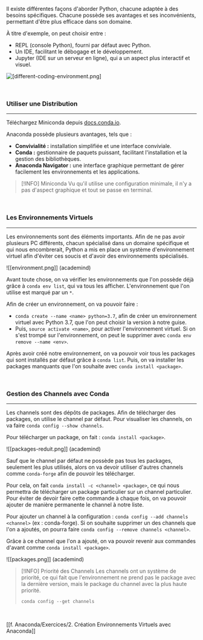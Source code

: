 Il existe différentes façons d'aborder Python, chacune adaptée à des besoins spécifiques. Chacune possède ses avantages et ses inconvénients, permettant d'être plus efficace dans son domaine.

À titre d'exemple, on peut choisir entre :
- REPL (console Python), fourni par défaut avec Python.
- Un IDE, facilitant le débogage et le développement.
- Jupyter (IDE sur un serveur en ligne), qui a un aspect plus interactif et visuel.

![[different-coding-environment.png]](academind)

<br>

### Utiliser une Distribution

---

Téléchargez Miniconda depuis [docs.conda.io](https://docs.conda.io/projects/miniconda/en/latest/#latest-miniconda-installer-links).

Anaconda possède plusieurs avantages, tels que :
- **Convivialité :** installation simplifiée et une interface conviviale.
- **Conda :** gestionnaire de paquets puissant, facilitant l'installation et la gestion des bibliothèques.
- **Anaconda Navigator :** une interface graphique permettant de gérer facilement les environnements et les applications.

> [!INFO] Miniconda
> Vu qu'il utilise une configuration minimale, il n'y a pas d'aspect graphique et tout se passe en terminal.

<br>

### Les Environnements Virtuels

---

Les environnements sont des éléments importants. Afin de ne pas avoir plusieurs PC différents, chacun spécialisé dans un domaine spécifique et qui nous encombrerait, Python a mis en place un système d'environnement virtuel afin d'éviter ces soucis et d'avoir des environnements spécialisés.

![[environment.png]]
(academind)

Avant toute chose, on va vérifier les environnements que l'on possède déjà grâce à `conda env list`, qui va tous les afficher. L'environnement que l'on utilise est marqué par un `*`.

Afin de créer un environnement, on va pouvoir faire :
- `conda create --name <name> python=3.7`, afin de créer un environnement virtuel avec Python 3.7, que l'on peut choisir la version à notre guise.
- Puis, `source activate <name>`, pour activer l'environnement virtuel.
Si on s'est trompé sur l'environnement, on peut le supprimer avec `conda env remove --name <env>`.

Après avoir créé notre environnement, on va pouvoir voir tous les packages qui sont installés par défaut grâce à `conda list`. Puis, on va installer les packages manquants que l'on souhaite avec `conda install <package>`.

<br>

### Gestion des Channels avec Conda

---

Les channels sont des dépôts de packages. Afin de télécharger des packages, on utilise le channel par défaut.
Pour visualiser les channels, on va faire `conda config --show channels`.

Pour télécharger un package, on fait : `conda install <package>`.

![[packages-reduit.png]]
(academind)

Sauf que le channel par défaut ne possède pas tous les packages, seulement les plus utilisés, alors on va devoir utiliser d'autres channels comme `conda-forge` afin de pouvoir les télécharger.

Pour cela, on fait `conda install -c <channel> <package>`, ce qui nous permettra de télécharger un package particulier sur un channel particulier.
Pour éviter de devoir faire cette commande à chaque fois, on va pouvoir ajouter de manière permanente le channel à notre liste.

Pour ajouter un channel à la configuration : `conda config --add channels <channel>` (ex : conda-forge). Si on souhaite supprimer un des channels que l'on a ajoutés, on pourra faire `conda config --remove channels <channel>`.

Grâce à ce channel que l'on a ajouté, on va pouvoir revenir aux commandes d'avant comme `conda install <package>`.

![[packages.png]]
(academind)

> [!INFO] Priorité des Channels
> Les channels ont un système de priorité, ce qui fait que l'environnement ne prend pas le package avec la dernière version, mais le package du channel avec la plus haute priorité.
>
> `conda config --get channels`

<br>

[[f. Anaconda/Exercices/2. Création Environnements Virtuels avec Anaconda]]